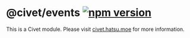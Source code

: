 # @civet/events [![npm version](https://badge.fury.io/js/%40civet%2Fevents.svg)](http://npmjs.com/package/%40civet%2Fevents)

This is a Civet module.
Please visit [civet.hatsu.moe](http://civet.hatsu.moe) for more information.
